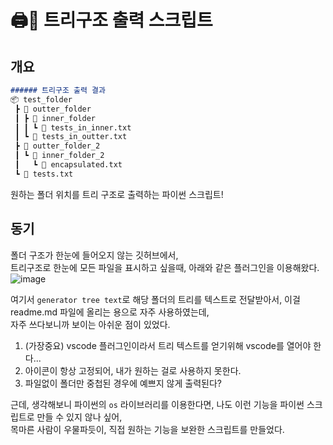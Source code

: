 # 🖨📃 트리구조 출력 스크립트

## 개요
```markdown
###### 트리구조 출력 결과
📦 test_folder
 ┣ 📁 outter_folder
 ┃ ┣ 📁 inner_folder
 ┃ ┃ ┗ 📜 tests_in_inner.txt
 ┃ ┗ 📜 tests_in_outter.txt
 ┣ 📁 outter_folder_2
 ┃ ┗ 📁 inner_folder_2
 ┃   ┗ 📜 encapsulated.txt
 ┗ 📜 tests.txt
```
원하는 폴더 위치를 트리 구조로 출력하는 파이썬 스크립트!

## 동기

폴더 구조가 한눈에 들어오지 않는 깃허브에서,  
트리구조로 한눈에 모든 파일을 표시하고 싶을때, 아래와 같은 플러그인을 이용해왔다.   
![image](https://user-images.githubusercontent.com/48408417/100516136-107edd00-31c5-11eb-831c-ada190cf6daa.png)

여기서 ```generator tree text```로 해당 폴더의 트리를 텍스트로 전달받아서, 이걸 readme.md 파일에 올리는 용으로 자주 사용하였는데,  
자주 쓰다보니까 보이는 아쉬운 점이 있었다. 

1. (가장중요) vscode 플러그인이라서 트리 텍스트를 얻기위해 vscode를 열어야 한다... 
2. 아이콘이 항상 고정되어, 내가 원하는 걸로 사용하지 못한다.
3. 파일없이 폴더만 중첩된 경우에 예쁘지 않게 출력된다?

근데, 생각해보니 파이썬의 ```os``` 라이브러리를 이용한다면, 나도 이런 기능을 파이썬 스크립트로 만들 수 있지 않나 싶어,  
목마른 사람이 우물파듯이, 직접 원하는 기능을 보완한 스크립트를 만들었다.
